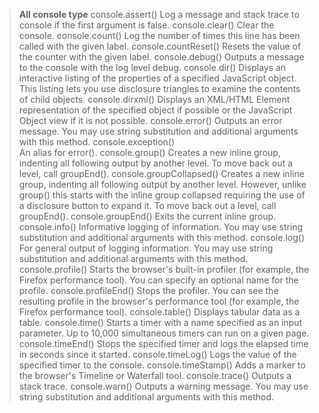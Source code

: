 >   **All console  type**
    console.assert()
    Log a message and stack trace to console if the first argument is false.
    console.clear()
    Clear the console.
    console.count()
    Log the number of times this line has been called with the given label.
    console.countReset()
    Resets the value of the counter with the given label.
    console.debug()
    Outputs a message to the console with the log level debug.
    console.dir()
    Displays an interactive listing of the properties of a specified JavaScript object. This listing lets you use disclosure triangles to examine the contents of child objects.
    console.dirxml()
    Displays an XML/HTML Element representation of the specified object if possible or the JavaScript Object view if it is not possible.
    console.error()
    Outputs an error message. You may use string substitution and additional arguments with this method.
    console.exception()  
    An alias for error().
    console.group()
    Creates a new inline group, indenting all following output by another level. To move back out a level, call groupEnd().
    console.groupCollapsed()
    Creates a new inline group, indenting all following output by another level. However, unlike group() this starts with the inline group collapsed requiring the use of a disclosure button to expand it. To move back out a level, call groupEnd().
    console.groupEnd()
    Exits the current inline group.
    console.info()
    Informative logging of information. You may use string substitution and additional arguments with this method.
    console.log()
    For general output of logging information. You may use string substitution and additional arguments with this method.
    console.profile() 
    Starts the browser's built-in profiler (for example, the Firefox performance tool). You can specify an optional name for the profile.
    console.profileEnd() 
    Stops the profiler. You can see the resulting profile in the browser's performance tool (for example, the Firefox performance tool).
    console.table()
    Displays tabular data as a table.
    console.time()
    Starts a timer with a name specified as an input parameter. Up to 10,000 simultaneous timers can run on a given page.
    console.timeEnd()
    Stops the specified timer and logs the elapsed time in seconds since it started.
    console.timeLog()
    Logs the value of the specified timer to the console.
    console.timeStamp() 
    Adds a marker to the browser's Timeline or Waterfall tool.
    console.trace()
    Outputs a stack trace.
    console.warn()
    Outputs a warning message. You may use string substitution and additional arguments with this method.